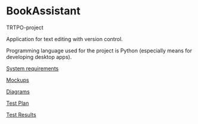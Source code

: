 # BookAssistant

TRTPO-project

Application for text editing with version control.

Programming language used for the project is Python (especially means for developing desktop apps).

[System requirements](https://github.com/TheStrudel/BookAssistant/blob/master/Documents/Requirements/SRS.md)

[Mockups](https://github.com/TheStrudel/BookAssistant/tree/master/Documents/Mockups)

[Diagrams](https://github.com/TheStrudel/BookAssistant/tree/master/Documents/Diagrams)

[Test Plan](https://github.com/TheStrudel/BookAssistant/tree/master/Documents/TestPlan.md)

[Test Results](https://github.com/TheStrudel/BookAssistant/tree/master/Documents/TestResults.md)
